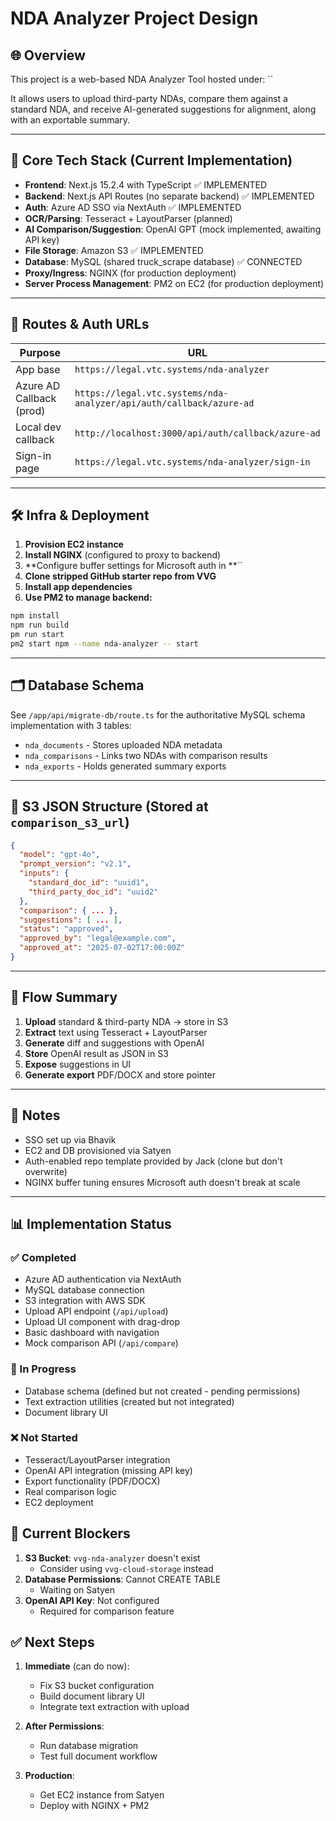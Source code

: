 # NDA Analyzer Project Design

## 🌐 Overview

This project is a web-based NDA Analyzer Tool hosted under: ``

It allows users to upload third-party NDAs, compare them against a standard NDA, and receive AI-generated suggestions for alignment, along with an exportable summary.

---

## 🧱 Core Tech Stack (Current Implementation)

- **Frontend**: Next.js 15.2.4 with TypeScript ✅ IMPLEMENTED
- **Backend**: Next.js API Routes (no separate backend) ✅ IMPLEMENTED
- **Auth**: Azure AD SSO via NextAuth ✅ IMPLEMENTED
- **OCR/Parsing**: Tesseract + LayoutParser (planned)
- **AI Comparison/Suggestion**: OpenAI GPT (mock implemented, awaiting API key)
- **File Storage**: Amazon S3 ✅ IMPLEMENTED
- **Database**: MySQL (shared truck_scrape database) ✅ CONNECTED
- **Proxy/Ingress**: NGINX (for production deployment)
- **Server Process Management**: PM2 on EC2 (for production deployment)

---

## 📂 Routes & Auth URLs

| Purpose                  | URL                                                                 |
| ------------------------ | ------------------------------------------------------------------- |
| App base                 | `https://legal.vtc.systems/nda-analyzer`                            |
| Azure AD Callback (prod) | `https://legal.vtc.systems/nda-analyzer/api/auth/callback/azure-ad` |
| Local dev callback       | `http://localhost:3000/api/auth/callback/azure-ad`                  |
| Sign-in page             | `https://legal.vtc.systems/nda-analyzer/sign-in`                    |

---

## 🛠 Infra & Deployment

1. **Provision EC2 instance**
2. **Install NGINX** (configured to proxy to backend)
3. **Configure buffer settings for Microsoft auth in **``
4. **Clone stripped GitHub starter repo from VVG**
5. **Install app dependencies**
6. **Use PM2 to manage backend:**

```bash
npm install
npm run build
pm run start
pm2 start npm --name nda-analyzer -- start
```

---

## 🗂 Database Schema

See `/app/api/migrate-db/route.ts` for the authoritative MySQL schema implementation with 3 tables:
- `nda_documents` - Stores uploaded NDA metadata
- `nda_comparisons` - Links two NDAs with comparison results
- `nda_exports` - Holds generated summary exports

---

## 📁 S3 JSON Structure (Stored at `comparison_s3_url`)

```json
{
  "model": "gpt-4o",
  "prompt_version": "v2.1",
  "inputs": {
    "standard_doc_id": "uuid1",
    "third_party_doc_id": "uuid2"
  },
  "comparison": { ... },
  "suggestions": [ ... ],
  "status": "approved",
  "approved_by": "legal@example.com",
  "approved_at": "2025-07-02T17:00:00Z"
}
```

---

## 🔁 Flow Summary

1. **Upload** standard & third-party NDA → store in S3
2. **Extract** text using Tesseract + LayoutParser
3. **Generate** diff and suggestions with OpenAI
4. **Store** OpenAI result as JSON in S3
5. **Expose** suggestions in UI
6. **Generate export** PDF/DOCX and store pointer

---

## 🔐 Notes

- SSO set up via Bhavik
- EC2 and DB provisioned via Satyen
- Auth-enabled repo template provided by Jack (clone but don't overwrite)
- NGINX buffer tuning ensures Microsoft auth doesn't break at scale

---

## 📊 Implementation Status

### ✅ Completed
- Azure AD authentication via NextAuth
- MySQL database connection
- S3 integration with AWS SDK
- Upload API endpoint (`/api/upload`)
- Upload UI component with drag-drop
- Basic dashboard with navigation
- Mock comparison API (`/api/compare`)

### 🚧 In Progress
- Database schema (defined but not created - pending permissions)
- Text extraction utilities (created but not integrated)
- Document library UI

### ❌ Not Started
- Tesseract/LayoutParser integration
- OpenAI API integration (missing API key)
- Export functionality (PDF/DOCX)
- Real comparison logic
- EC2 deployment

## 🚨 Current Blockers

1. **S3 Bucket**: `vvg-nda-analyzer` doesn't exist
   - Consider using `vvg-cloud-storage` instead
2. **Database Permissions**: Cannot CREATE TABLE
   - Waiting on Satyen
3. **OpenAI API Key**: Not configured
   - Required for comparison feature

## ✅ Next Steps

1. **Immediate** (can do now):
   - Fix S3 bucket configuration
   - Build document library UI
   - Integrate text extraction with upload
   
2. **After Permissions**:
   - Run database migration
   - Test full document workflow
   
3. **Production**:
   - Get EC2 instance from Satyen
   - Deploy with NGINX + PM2

